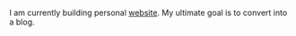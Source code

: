 I am currently building personal [website](https://moni2096.github.io/). My ultimate goal is to convert into a blog.
